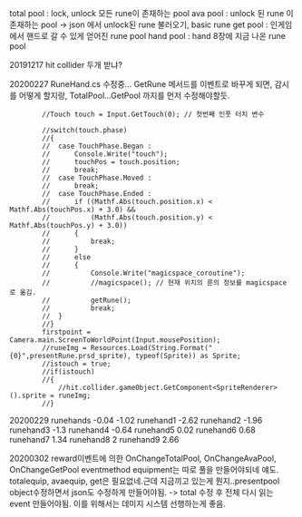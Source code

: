 total pool : lock, unlock 모든 rune이 존재하는 pool
ava pool : unlock 된 rune 이 존재하는 pool -> json 에서 unlock된 rune 불러오기, basic rune
get pool : 인게임에서 핸드로 갈 수 있게 얻어진 rune pool 
hand pool : hand 8장에 지금 나온 rune pool

20191217
hit collider 두개 받냐?

20200227
RuneHand.cs 수정중...
GetRune 메서드를 이벤트로 바꾸게 되면, 감시를 어떻게 할지랑, TotalPool...GetPool 까지를 먼저 수정해야할듯.

			//Touch touch = Input.GetTouch(0); // 첫번째 인풋 터치 변수
			
			//switch(touch.phase)
			//{
			//	case TouchPhase.Began :
			//		Console.Write("touch");
			//		touchPos = touch.position;
			//		break;
			//	case TouchPhase.Moved :
			//		break;
			//	case TouchPhase.Ended :
			//		if ((Mathf.Abs(touch.position.x) < Mathf.Abs(touchPos.x) + 3.0) &&
			//			(Mathf.Abs(touch.position.y) < Mathf.Abs(touchPos.y) + 3.0))
			//		{
			//			break;
			//		}
			//		else
			//		{
			//			Console.Write("magicspace_coroutine");
			//			//magicspace(); // 현재 위치의 룬의 정보를 magicspace 로 옮김.
			//			getRune();
			//			break;
			//	}
			//}
			firstpoint = Camera.main.ScreenToWorldPoint(Input.mousePosition);
			//runeImg = Resources.Load(String.Format("{0}",presentRune.prsd_sprite), typeof(Sprite)) as Sprite;
			//istouch = true;
			//if(istouch)
			//{
				//hit.collider.gameObject.GetComponent<SpriteRenderer>().sprite = runeImg;
			//}

20200229
runehands -0.04 -1.02
runehand1 -2.62
runehand2 -1.96
runehand3 -1.3
runehand4 -0.64
runehand5 0.02
runehand6 0.68
runehand7 1.34
runehand8 2
runehand9 2.66

20200302
reward이벤트에 의한 OnChangeTotalPool, OnChangeAvaPool, OnChangeGetPool eventmethod
equipment는 따로 풀을 만들어야되네 얘도.
totalequip, avaequip, get은 필요없네.근데 지금끼고 있는게 뭔지..presentpool
object수정하면서 json도 수정하게 만들어야됨. -> total 수정 후 전체 다시 읽는 event 만들어야됨.
이를 위해서는 데미지 시스템 선행하는게 좋음.

